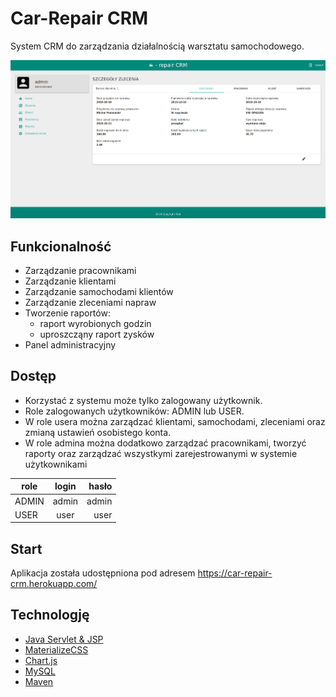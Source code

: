 # Car-Repair CRM

System CRM do zarządzania działalnością warsztatu samochodowego.

![Screenshot](readme-img/laptop.png)

## Funkcionalność
* Zarządzanie pracownikami
* Zarządzanie klientami
* Zarządzanie samochodami klientów
* Zarządzanie zleceniami napraw
* Tworzenie raportów:
	* raport wyrobionych godzin
	* uproszcząny raport zysków 
* Panel administracyjny

## Dostęp
- Korzystać z systemu może tylko zalogowany użytkownik. 
- Role zalogowanych użytkowników: ADMIN lub USER.
- W role usera można zarządzać klientami, samochodami, zleceniami oraz zmianą ustawień osobistego konta.
- W role admina można dodatkowo zarządzać pracownikami, tworzyć raporty oraz zarządzać wszystkymi zarejestrowanymi w systemie użytkownikami

| role  | login | hasło |
| ----- |:-----:| -----:|
| ADMIN | admin | admin |
| USER  | user  | user  |

## Start
Aplikacja została udostępniona pod adresem https://car-repair-crm.herokuapp.com/

## Technologję
* [Java Servlet & JSP](https://www.oracle.com/java/technologies/java-servlet-tec.html)
* [MaterializeCSS](https://materializecss.com/)
* [Chart.js](https://www.chartjs.org/)
* [MySQL](https://www.mysql.com/)
* [Maven](http://maven.apache.org/)
